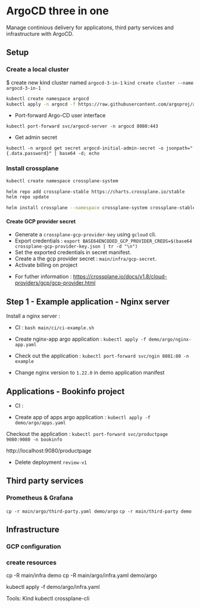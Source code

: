 # ArgoCD three in one
Manage continious delivery for applicatons, third party services and infrastructure with ArgoCD.

## Setup

### Create a local cluster

$ create new kind cluster named `argocd-3-in-1`
```kind create cluster --name argocd-3-in-1```

```bash
kubectl create namespace argocd
kubectl apply -n argocd -f https://raw.githubusercontent.com/argoproj/argo-cd/stable/manifests/install.yaml
```

- Port-forward Argo-CD user interface

```kubectl port-forward svc/argocd-server -n argocd 8080:443```

- Get admin secret 

```kubectl -n argocd get secret argocd-initial-admin-secret -o jsonpath="{.data.password}" | base64 -d; echo```

### Install crossplane

```bash
kubectl create namespace crossplane-system

helm repo add crossplane-stable https://charts.crossplane.io/stable
helm repo update

helm install crossplane --namespace crossplane-system crossplane-stable/crossplane
```

#### Create GCP provider secret 

* Generate a `crossplane-gcp-provider-key` using `gcloud` cli. 
* Export credentials : `export BASE64ENCODED_GCP_PROVIDER_CREDS=$(base64 crossplane-gcp-provider-key.json | tr -d "\n")`
* Set the exported credentials in secret manifest. 
* Create a the gcp provider secret : `main/infra/gcp-secret`.
* Activate billing on project

- For futher information : https://crossplane.io/docs/v1.8/cloud-providers/gcp/gcp-provider.html 

## Step 1 - Example application - Nginx server

Install a nginx server : 

- CI : `bash main/ci/ci-example.sh` 

- Create nginx-app argo application : `kubectl apply -f demo/argo/nginx-app.yaml`

- Check out the application : `kubectl port-forward svc/ngin 8081:80 -n example`
  
- Change nginx version to `1.22.0` in demo application manifest

## Applications - Bookinfo project

- CI : 

- Create app of apps argo application : `kubectl apply -f demo/argo/apps.yaml`

Checkout the application : 
`kubectl port-forward svc/productpage 9080:9080 -n bookinfo`

http://localhost:9080/productpage

- Delete deployment `review-v1`

## Third party services

### Prometheus & Grafana

`cp -r main/argo/third-party.yaml demo/argo`
`cp -r main/third-party demo`


## Infrastructure

### GCP configuration 




### create resources 
cp -R main/infra demo
cp -R main/argo/infra.yaml demo/argo 

kubectl apply -f demo/argo/infra.yaml



Tools: 
Kind
kubectl
crossplane-cli 

